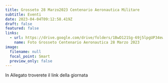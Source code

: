 ```yaml
---
title: Grosseto 28 Marzo2023 Centenario Aeronautica Militare
subtitle: Eventi
date: 2023-04-04T09:12:58.419Z
draft: false
featured: false
links:
  - url: https://drive.google.com/drive/folders/1BwD121Sg-69j5lpgUP34ewhgDk7SoMIn?usp=share_link
    name: Foto Grosseto Centenario Aeronautica 28 Marzo 2023
image:
  filename: null
  focal_point: Smart
  preview_only: false
---
```

I﻿n Allegato troverete il link della giornata